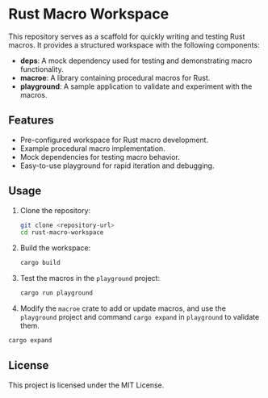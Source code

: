 # Rust Macro Workspace

This repository serves as a scaffold for quickly writing and testing Rust macros. It provides a structured workspace with the following components:

- **deps**: A mock dependency used for testing and demonstrating macro functionality.
- **macroe**: A library containing procedural macros for Rust.
- **playground**: A sample application to validate and experiment with the macros.

## Features

- Pre-configured workspace for Rust macro development.
- Example procedural macro implementation.
- Mock dependencies for testing macro behavior.
- Easy-to-use playground for rapid iteration and debugging.

## Usage

1. Clone the repository:
   ```bash
   git clone <repository-url>
   cd rust-macro-workspace
   ```

2. Build the workspace:
   ```bash
   cargo build
   ```

3. Test the macros in the `playground` project:
   ```bash
   cargo run playground
   ```

4. Modify the `macroe` crate to add or update macros, and use the `playground` project and command `cargo expand` in `playground` to validate them.

```bash
cargo expand
```

## License

This project is licensed under the MIT License.
